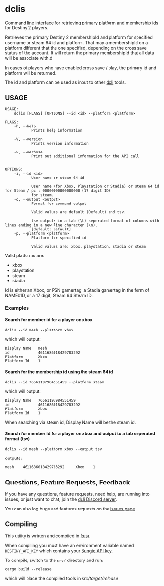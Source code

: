 # dclis

Command line interface for retrieving primary platform and membership ids for Destiny 2 players.

Retrieves the primary Destiny 2 membershipId and platform for specified username or steam 64 id and platform. That may a membershipId on a platform different that the one specified, depending on the cross save status of the account. It will return the primary membershipId that all data will be associate with.d

In cases of players who have enabled cross save / play, the primary id and platform will be returned.

The id and platform can be used as input to other [dcli](https://github.com/mikechambers/dcli) tools.

## USAGE
```
USAGE:
    dclis [FLAGS] [OPTIONS] --id <id> --platform <platform>

FLAGS:
    -h, --help       
            Prints help information

    -V, --version    
            Prints version information

    -v, --verbose    
            Print out additional information for the API call


OPTIONS:
    -i, --id <id>                
            User name or steam 64 id
            
            User name (for Xbox, Playstation or Stadia) or steam 64 id for Steam / pc : 00000000000000000 (17 digit ID)
            for steam.
    -o, --output <output>        
            Format for command output
            
            Valid values are default (Default) and tsv.
            
            tsv outputs in a tab (\t) seperated format of columns with lines ending in a new line character (\n).
            [default: default]
    -p, --platform <platform>    
            Platform for specified id
            
            Valid values are: xbox, playstation, stadia or steam
```

Valid platforms are:
* xbox
* playstation
* steam
* stadia

Id is either an Xbox, or PSN gamertag, a Stadia gamertag in the form of NAME#ID, or a 17 digit, Steam 64 Steam ID.

### Examples

#### Search for member id for a player on xbox
```
dclis --id mesh --platform xbox
```

which will output:

```
Display Name   mesh
id             4611686018429783292
Platform       Xbox
Platform Id    1
```

#### Search for the membership id using the steam 64 id

```
dclis --id 76561197984551459 --platform steam
```

which will output:

```
Display Name   76561197984551459
id             4611686018429783292
Platform       Xbox
Platform Id    1
```
When searching via steam id, Display Name will be the steam id.

#### Search for member id for a player on xbox and output to a tab seperated format (tsv)

```
dclis --id mesh --platform xbox --output tsv
```
outputs:

```
mesh    4611686018429783292     Xbox    1
```

## Questions, Feature Requests, Feedback

If you have any questions, feature requests, need help, are running into issues, or just want to chat, join the [dcli Discord server](https://discord.gg/2Y8bV2Mq3p).

You can also log bugs and features requests on the [issues page](https://github.com/mikechambers/dcli/issues).

## Compiling

This utility is written and compiled in [Rust](https://www.rust-lang.org/).

When compiling you must have an environment variable named `DESTINY_API_KEY` which contains your [Bungie API key](https://www.bungie.net/en/Application).

To compile, switch to the `src/` directory and run:

```
cargo build --release
```

which will place the compiled tools in *src/target/release*